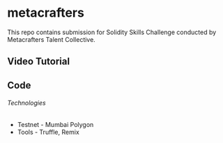 # metacrafters
This repo contains submission for Solidity Skills Challenge conducted by Metacrafters Talent Collective.

## Video Tutorial


## Code


###### Technologies

- Testnet - Mumbai Polygon
- Tools - Truffle, Remix
